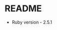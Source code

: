 # README

* Ruby version - 2.5.1

<!-- * System dependencies

* Configuration

* Database creation

* Database initialization

* How to run the test suite

* Services (job queues, cache servers, search engines, etc.)

* Deployment instructions

* ... -->
